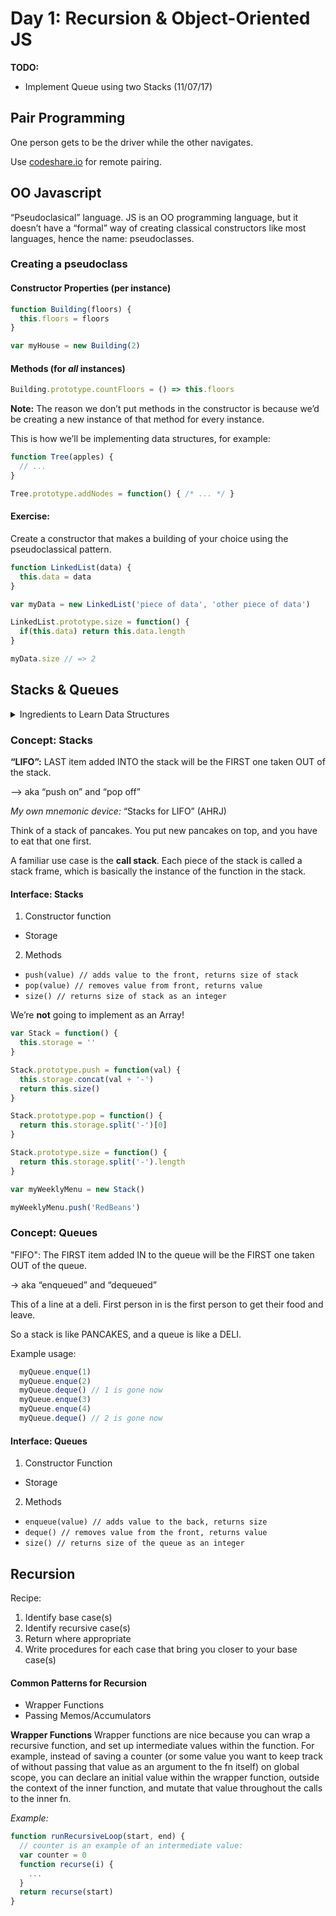 # Day 1: Recursion & Object-Oriented JS

**TODO:**
- Implement Queue using two Stacks (11/07/17)


## Pair Programming

One person gets to be the driver while the other navigates.

Use [codeshare.io](codeshare.io) for remote pairing.


## OO Javascript

“Pseudoclasical” language. JS is an OO programming language, but it doesn’t have a “formal” way of creating classical constructors like most languages, hence the name: pseudoclasses.

### Creating a pseudoclass

#### Constructor Properties (per instance)

```javascript
function Building(floors) {
  this.floors = floors
}

var myHouse = new Building(2)
```

#### Methods (for *all* instances)

```javascript
Building.prototype.countFloors = () => this.floors
```

**Note:** The reason we don’t put methods in the constructor is because we’d be creating a new instance of that method for every instance.

This is how we’ll be implementing data structures, for example:

```javascript
function Tree(apples) {
  // ...
}

Tree.prototype.addNodes = function() { /* ... */ }
```

#### Exercise:

Create a constructor that makes a building of your choice using the pseudoclassical pattern.

```javascript
function LinkedList(data) {
  this.data = data
}

var myData = new LinkedList('piece of data', 'other piece of data')

LinkedList.prototype.size = function() {
  if(this.data) return this.data.length
}

myData.size // => 2
```


## Stacks & Queues

<details>
  <summary> Ingredients to Learn Data Structures </summary>

  1. Learn Data Structure Concept
    * Draw it
    * Create the API/operation methods
  2. Build the Data Structure
    * Pseudocode the implementation
    * Code the data structure constructor
  3. Utilize the Data Structure
    * Put your data structure to work!
    * Pair it with an algorithm if needed
  4. Understand Data Structure
    * What is the time complexity?
    * How can you optimize?

</details>


### Concept: Stacks

**“LIFO”:** LAST item added INTO the stack will be the FIRST one taken OUT of the stack.

—-> aka “push on” and “pop off”

*My own mnemonic device:* “Stacks for LIFO” (AHRJ)

Think of a stack of pancakes. You put new pancakes on top, and you have to eat that one first.

A familiar use case is the **call stack**. Each piece of the stack is called a stack frame, which is basically the instance of the function in the stack.

#### Interface: Stacks

1. Constructor function
  * Storage
2. Methods
  * `push(value) // adds value to the front, returns size of stack`
  * `pop(value) // removes value from front, returns value`
  * `size() // returns size of stack as an integer`

We’re **not** going to implement as an Array!

```javascript
var Stack = function() {
  this.storage = ''
}

Stack.prototype.push = function(val) {
  this.storage.concat(val + '-')
  return this.size()
}

Stack.prototype.pop = function() {
  return this.storage.split('-')[0]
}

Stack.prototype.size = function() {
  return this.storage.split('-').length
}

var myWeeklyMenu = new Stack()

myWeeklyMenu.push('RedBeans')
```

### Concept: Queues

"FIFO": The FIRST item added IN to the queue will be the FIRST one taken OUT of the queue.

-> aka “enqueued” and “dequeued”

This of a line at a deli. First person in is the first person to get their food and leave.

So a stack is like PANCAKES, and a queue is like a DELI.

Example usage:

```javascript
  myQueue.enque(1)
  myQueue.enque(2)
  myQueue.deque() // 1 is gone now
  myQueue.enque(3)
  myQueue.enque(4)
  myQueue.deque() // 2 is gone now
```

#### Interface: Queues

1. Constructor Function
  * Storage
2. Methods
  * `enqueue(value) // adds value to the back, returns size`
  * `deque() // removes value from the front, returns value`
  * `size() // returns size of the queue as an integer`


## Recursion

Recipe:
1. Identify base case(s)
2. Identify recursive case(s)
3. Return where appropriate
4. Write procedures for each case that bring you closer to your base case(s)

#### Common Patterns for Recursion
* Wrapper Functions
* Passing Memos/Accumulators

**Wrapper Functions**
Wrapper functions are nice because you can wrap a recursive function, and set up intermediate values within the function. For example, instead of saving a counter (or some value you want to keep track of without passing that value as an argument to the fn itself) on global scope, you can declare an initial value within the wrapper function, outside the context of the inner function, and mutate that value throughout the calls to the inner fn.

*Example:*
```javascript
function runRecursiveLoop(start, end) {
  // counter is an example of an intermediate value:
  var counter = 0
  function recurse(i) {
    ...
  }
  return recurse(start)
}
```
